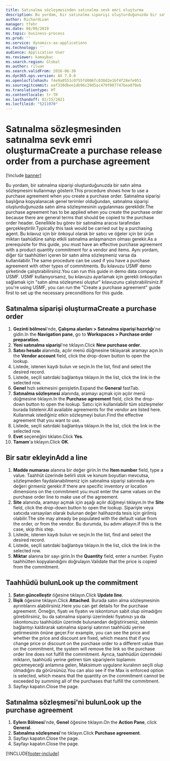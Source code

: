 ```yaml
---
title: Satınalma sözleşmesinden satınalma sevk emri oluşturma
description: Bu yordam, bir satınalma siparişi oluşturduğunuzda bir satın alma sözleşmesini kullanmayı gösterir.
author: RichardLuan
manager: tfehr
ms.date: 08/09/2019
ms.topic: business-process
ms.prod: ''
ms.service: dynamics-ax-applications
ms.technology: ''
audience: Application User
ms.reviewer: kamaybac
ms.search.region: Global
ms.author: riluan
ms.search.validFrom: 2016-06-30
ms.dyn365.ops.version: AX 7.0.0
ms.openlocfilehash: f4e9a0551c0755fd006fc030d2e1bf4f28efe951
ms.sourcegitcommit: eaf330dbee1db96c20d5ac479f007747bea079eb
ms.translationtype: HT
ms.contentlocale: tr-TR
ms.lasthandoff: 02/15/2021
ms.locfileid: "5211970"
---
```

# <a name="create-a-purchase-release-order-from-a-purchase-agreement"></a><span data-ttu-id="f5339-103">Satınalma sözleşmesinden satınalma sevk emri oluşturma</span><span class="sxs-lookup"><span data-stu-id="f5339-103">Create a purchase release order from a purchase agreement</span></span>

[!include [banner](../../includes/banner.md)]

<span data-ttu-id="f5339-104">Bu yordam, bir satınalma siparişi oluşturduğunuzda bir satın alma sözleşmesini kullanmayı gösterir.</span><span class="sxs-lookup"><span data-stu-id="f5339-104">This procedure shows how to use a purchase agreement when you create a purchase order.</span></span> <span data-ttu-id="f5339-105">Satınalma siparişi başlığına kopyalanacak genel terimler olduğundan, satınalma siparişi oluşturduğunuzda satın alma sözleşmesinin uygulanması gereklidir.</span><span class="sxs-lookup"><span data-stu-id="f5339-105">The purchase agreement has to be applied when you create the purchase order because there are general terms that should be copied to the purchase order header.</span></span> <span data-ttu-id="f5339-106">Genellikle bu görev bir satınalma aracısı tarafından gerçekleştirilir.</span><span class="sxs-lookup"><span data-stu-id="f5339-106">Typically this task would be carried out by a purchasing agent.</span></span> <span data-ttu-id="f5339-107">Bu kılavuz için bir önkoşul olarak bir satıcı ve öğeler için bir ürün miktarı taahüdüne sahip etkili satınalma anlaşmanızın olması gerekir.</span><span class="sxs-lookup"><span data-stu-id="f5339-107">As a prerequisite for this guide, you must have an effective purchase agreement with a product quantity commitment for a vendor and items.</span></span> <span data-ttu-id="f5339-108">Aynı yordam, diğer tür taahhütleri içeren bir satın alma sözleşmeniz varsa da kullanılabilir.</span><span class="sxs-lookup"><span data-stu-id="f5339-108">The same procedure can be used if you have a purchase agreement with other types of commitments.</span></span> <span data-ttu-id="f5339-109">Bu kılavuzu USMF demo şirketinde çalıştırabilirsiniz.</span><span class="sxs-lookup"><span data-stu-id="f5339-109">You can run this guide in demo data company USMF.</span></span> <span data-ttu-id="f5339-110">USMF kullanıyorsanız, bu kılavuzu ayarlamak için gerekli önkoşulları sağlamak için "satın alma sözleşmesi oluştur" kılavuzunu çalıştırabilirsiniz.</span><span class="sxs-lookup"><span data-stu-id="f5339-110">If you're using USMF, you can run the "Create a purchase agreement" guide first to set up the necessary preconditions for this guide.</span></span>


## <a name="create-a-purchase-order"></a><span data-ttu-id="f5339-111">Satınalma siparişi oluşturma</span><span class="sxs-lookup"><span data-stu-id="f5339-111">Create a purchase order</span></span>
1. <span data-ttu-id="f5339-112">**Gezinti bölmesi**'nde, **Çalışma alanları > Satınalma siparişi hazırlığı**'ne gidin.</span><span class="sxs-lookup"><span data-stu-id="f5339-112">In the **Navigation pane**, go to **Workspaces > Purchase order preparation**.</span></span> 
2. <span data-ttu-id="f5339-113">**Yeni satınalma siparişi**'ne tıklayın.</span><span class="sxs-lookup"><span data-stu-id="f5339-113">Click **New purchase order**.</span></span>
3. <span data-ttu-id="f5339-114">**Satıcı hesabı** alanında, açılır menü düğmesine tıklayarak aramayı açın.</span><span class="sxs-lookup"><span data-stu-id="f5339-114">In the **Vendor account** field, click the drop-down button to open the lookup.</span></span>
4. <span data-ttu-id="f5339-115">Listede, istenen kaydı bulun ve seçin.</span><span class="sxs-lookup"><span data-stu-id="f5339-115">In the list, find and select the desired record.</span></span>
5. <span data-ttu-id="f5339-116">Listede, seçili satırdaki bağlantıya tıklayın.</span><span class="sxs-lookup"><span data-stu-id="f5339-116">In the list, click the link in the selected row.</span></span>
6. <span data-ttu-id="f5339-117">**Genel** hızlı sekmesini genişletin.</span><span class="sxs-lookup"><span data-stu-id="f5339-117">Expand the **General** fastTab.</span></span>
7. <span data-ttu-id="f5339-118">**Satınalma sözleşmesi** alanında, aramayı açmak için açılır menü düğmesine tıklayın.</span><span class="sxs-lookup"><span data-stu-id="f5339-118">In the **Purchase agreement** field, click the drop-down button to open the lookup.</span></span> <span data-ttu-id="f5339-119">Satıcı için kullanılabilir tüm sözleşmeler burada listelenir.</span><span class="sxs-lookup"><span data-stu-id="f5339-119">All available agreements for the vendor are listed here.</span></span> <span data-ttu-id="f5339-120">Kullanmak istediğiniz etkin sözleşmeyi bulun.</span><span class="sxs-lookup"><span data-stu-id="f5339-120">Find the effective agreement that you want to use.</span></span>  
8. <span data-ttu-id="f5339-121">Listede, seçili satırdaki bağlantıya tıklayın.</span><span class="sxs-lookup"><span data-stu-id="f5339-121">In the list, click the link in the selected row.</span></span>
9. <span data-ttu-id="f5339-122">**Evet** seçeneğini tıklatın.</span><span class="sxs-lookup"><span data-stu-id="f5339-122">Click **Yes**.</span></span>
10. <span data-ttu-id="f5339-123">**Tamam**'a tıklayın.</span><span class="sxs-lookup"><span data-stu-id="f5339-123">Click **OK**.</span></span>

## <a name="add-a-line"></a><span data-ttu-id="f5339-124">Bir satır ekleyin</span><span class="sxs-lookup"><span data-stu-id="f5339-124">Add a line</span></span>
1. <span data-ttu-id="f5339-125">**Madde numarası** alanına bir değer girin.</span><span class="sxs-lookup"><span data-stu-id="f5339-125">In the **Item number** field, type a value.</span></span> <span data-ttu-id="f5339-126">Taahhüt üzerinde belirli stok ve konum boyutları mevcutsa, sözleşmeden faydalanabilmeniz için satınalma siparişi satırında aynı değeri girmeniz gerekir.</span><span class="sxs-lookup"><span data-stu-id="f5339-126">If there are specific inventory or location dimensions on the commitment you must enter the same values on the purchase order line to make use of the agreement.</span></span>  
2. <span data-ttu-id="f5339-127">**Site** alanında, aramayı açmak için aşağı açılır düğmeyi tıklayın.</span><span class="sxs-lookup"><span data-stu-id="f5339-127">In the **Site** field, click the drop-down button to open the lookup.</span></span> <span data-ttu-id="f5339-128">Siparişte veya satıcıda varsayılan olarak bulunan değer halihazırda tesis için girilmiş olabilir.</span><span class="sxs-lookup"><span data-stu-id="f5339-128">The site may already be populated with the default value from the order, or from the vendor.</span></span> <span data-ttu-id="f5339-129">Bu durumda, bu adımı atlayın.</span><span class="sxs-lookup"><span data-stu-id="f5339-129">If this is the case, skip this step.</span></span>  
3. <span data-ttu-id="f5339-130">Listede, istenen kaydı bulun ve seçin.</span><span class="sxs-lookup"><span data-stu-id="f5339-130">In the list, find and select the desired record.</span></span>
4. <span data-ttu-id="f5339-131">Listede, seçili satırdaki bağlantıya tıklayın.</span><span class="sxs-lookup"><span data-stu-id="f5339-131">In the list, click the link in the selected row.</span></span>
5. <span data-ttu-id="f5339-132">**Miktar** alanına bir sayı girin.</span><span class="sxs-lookup"><span data-stu-id="f5339-132">In the **Quantity** field, enter a number.</span></span> <span data-ttu-id="f5339-133">Fiyatın taahhütten kopyalandığını doğrulayın.</span><span class="sxs-lookup"><span data-stu-id="f5339-133">Validate that the price is copied from the commitment.</span></span>  

## <a name="look-up-the-commitment"></a><span data-ttu-id="f5339-134">Taahhüdü bulun</span><span class="sxs-lookup"><span data-stu-id="f5339-134">Look up the commitment</span></span>
1. <span data-ttu-id="f5339-135">**Satırı güncelleştir** öğesine tıklayın.</span><span class="sxs-lookup"><span data-stu-id="f5339-135">Click **Update line**.</span></span>
2. <span data-ttu-id="f5339-136">**İlişik** öğesine tıklayın.</span><span class="sxs-lookup"><span data-stu-id="f5339-136">Click **Attached**.</span></span> <span data-ttu-id="f5339-137">Burada satın alma sözleşmesinin ayrıntılarını alabilirsiniz.</span><span class="sxs-lookup"><span data-stu-id="f5339-137">Here you can get details for the purchase agreement.</span></span> <span data-ttu-id="f5339-138">Örneğin, fiyatı ve fiyatın ve iskontonun sabit olup olmadığını görebilirsiniz, bu da satınalma siparişi üzerindeki fiyatınızı ya da iskontonuzu taahhüdün üzerinde bulunandan değiştirirseniz, sistemin bağlantıyı kaldırarak satınalma siparişi satırının taahhüdü yerine getirmesinin önüne geçer.</span><span class="sxs-lookup"><span data-stu-id="f5339-138">For example, you can see the price and whether the price and discount are fixed, which means that if you change price or discount on the purchase order to a different value than on the commitment, the system will remove the link so the purchase order line does not fulfill the commitment.</span></span> <span data-ttu-id="f5339-139">Ayrıca, taahhüdün üzerindeki miktarın, taahhüdü yerine getiren tüm siparişlerin toplamını geçemeyeceği anlamına gelen, Maksimum uygulanır kuralının seçili olup olmadığını da görürsünüz.</span><span class="sxs-lookup"><span data-stu-id="f5339-139">You can also see if the Max is enforced option is selected, which means that the quantity on the commitment cannot be exceeded by summing all of the purchases that fulfill the commitment.</span></span>  
3. <span data-ttu-id="f5339-140">Sayfayı kapatın.</span><span class="sxs-lookup"><span data-stu-id="f5339-140">Close the page.</span></span>

## <a name="look-up-the-purchase-agreement"></a><span data-ttu-id="f5339-141">Satınalma sözleşmesi'ni bulun</span><span class="sxs-lookup"><span data-stu-id="f5339-141">Look up the purchase agreement</span></span>
1. <span data-ttu-id="f5339-142">**Eylem Bölmesi**'nde, **Genel** öğesine tıklayın.</span><span class="sxs-lookup"><span data-stu-id="f5339-142">On the **Action Pane**, click **General**.</span></span>
2. <span data-ttu-id="f5339-143">**Satınalma sözleşmesi**'ne tıklayın.</span><span class="sxs-lookup"><span data-stu-id="f5339-143">Click **Purchase agreement**.</span></span>
3. <span data-ttu-id="f5339-144">Sayfayı kapatın.</span><span class="sxs-lookup"><span data-stu-id="f5339-144">Close the page.</span></span>
4. <span data-ttu-id="f5339-145">Sayfayı kapatın.</span><span class="sxs-lookup"><span data-stu-id="f5339-145">Close the page.</span></span>



[!INCLUDE[footer-include](../../../includes/footer-banner.md)]